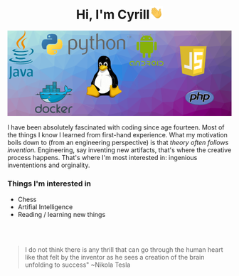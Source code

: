 <h1 align="center">Hi, I'm Cyrill<img width="30px" src="https://github.com/cyrillkuettel/cyrillkuettel/blob/main/img/Hi.gif"></h1>


![img](background_sea_edge_resized_75_percent.png)


I have been absolutely fascinated with coding since age fourteen. Most of the things I know I learned from first-hand experience.
What my motivation boils down to (from an engineering perspective) is that <i>theory often follows invention.</i> Engineering, say inventing new artifacts, that's where the creative process happens. That's where I'm most interested in: ingenious invententions and orginality. 

###  Things I'm interested in
- Chess
- Artifial Intelligence 
- Reading / learning new things

<br/><br/>

> I do not think there is any thrill that can go through the human heart like that felt by the inventor as he sees a creation of the brain unfolding to success"   ~Nikola Tesla

